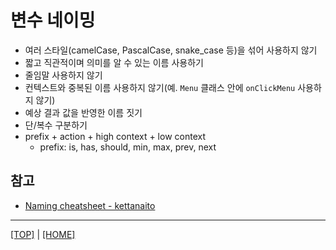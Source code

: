 # 변수 네이밍

- 여러 스타일(camelCase, PascalCase, snake_case 등)을 섞어 사용하지 않기
- 짧고 직관적이며 의미를 알 수 있는 이름 사용하기
- 줄임말 사용하지 않기
- 컨텍스트와 중복된 이름 사용하지 않기(예. `Menu` 클래스 안에 `onClickMenu` 사용하지 않기)
- 예상 결과 값을 반영한 이름 짓기
- 단/복수 구분하기
- prefix + action + high context + low context
    - prefix: is, has, should, min, max, prev, next

## 참고

- [Naming cheatsheet - kettanaito](https://github.com/kettanaito/naming-cheatsheet)

---

[[TOP]](#변수-네이밍) | [[HOME]](https://github.com/SunYoungKwon/Sun-Woowa.log#-what-i-studied-in-woowacourse)
